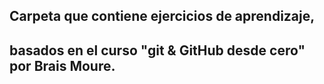 ## Carpeta que contiene ejercicios de aprendizaje,
## basados en el curso "git & GitHub desde cero" por Brais Moure.
